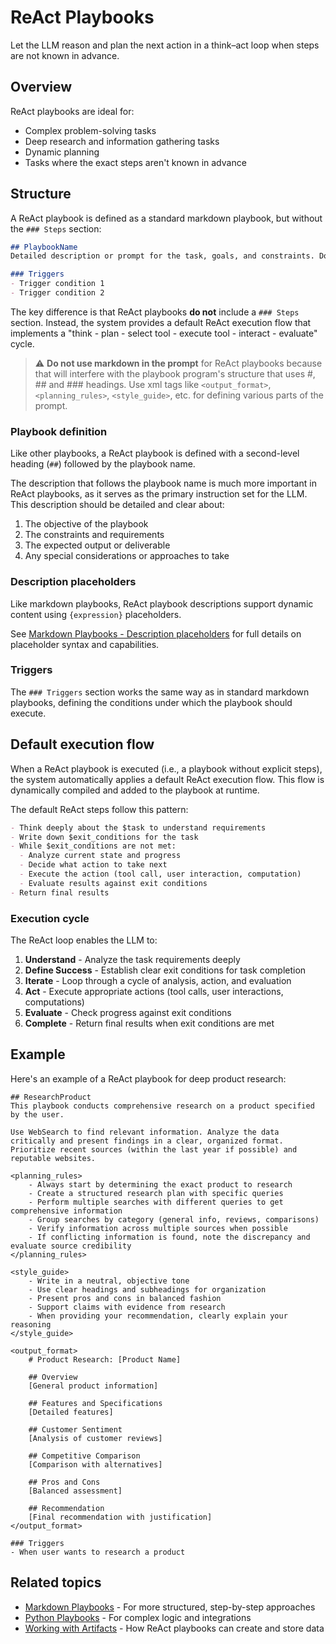 # ReAct Playbooks

Let the LLM reason and plan the next action in a think–act loop when steps are not known in advance.

## Overview

ReAct playbooks are ideal for:

- Complex problem-solving tasks
- Deep research and information gathering tasks
- Dynamic planning
- Tasks where the exact steps aren't known in advance

## Structure

A ReAct playbook is defined as a standard markdown playbook, but without the `### Steps` section:

```markdown
## PlaybookName
Detailed description or prompt for the task, goals, and constraints. Do not use markdown in the prompt.

### Triggers
- Trigger condition 1
- Trigger condition 2
```

The key difference is that ReAct playbooks **do not** include a `### Steps` section. Instead, the system provides a default ReAct execution flow that implements a "think - plan - select tool - execute tool - interact - evaluate" cycle.

>:warning: **Do not use markdown in the prompt** for ReAct playbooks because that will interfere with the playbook program's structure that uses #, ## and ### headings. Use xml tags like `<output_format>`, `<planning_rules>`,  `<style_guide>`, etc. for defining various parts of the prompt.

### Playbook definition

Like other playbooks, a ReAct playbook is defined with a second-level heading (`##`) followed by the playbook name.

The description that follows the playbook name is much more important in ReAct playbooks, as it serves as the primary instruction set for the LLM. This description should be detailed and clear about:

1. The objective of the playbook
2. The constraints and requirements
3. The expected output or deliverable
4. Any special considerations or approaches to take

### Description placeholders

Like markdown playbooks, ReAct playbook descriptions support dynamic content using `{expression}` placeholders.

See [Markdown Playbooks - Description placeholders](markdown-playbooks.md#description-placeholders) for full details on placeholder syntax and capabilities.

### Triggers

The `### Triggers` section works the same way as in standard markdown playbooks, defining the conditions under which the playbook should execute.

## Default execution flow

When a ReAct playbook is executed (i.e., a playbook without explicit steps), the system automatically applies a default ReAct execution flow. This flow is dynamically compiled and added to the playbook at runtime.

The default ReAct steps follow this pattern:

```markdown
- Think deeply about the $task to understand requirements
- Write down $exit_conditions for the task
- While $exit_conditions are not met:
  - Analyze current state and progress
  - Decide what action to take next
  - Execute the action (tool call, user interaction, computation)
  - Evaluate results against exit conditions
- Return final results
```

### Execution cycle

The ReAct loop enables the LLM to:

1. **Understand** - Analyze the task requirements deeply
2. **Define Success** - Establish clear exit conditions for task completion
3. **Iterate** - Loop through a cycle of analysis, action, and evaluation
4. **Act** - Execute appropriate actions (tool calls, user interactions, computations)
5. **Evaluate** - Check progress against exit conditions
6. **Complete** - Return final results when exit conditions are met

## Example

Here's an example of a ReAct playbook for deep product research:

```text
## ResearchProduct
This playbook conducts comprehensive research on a product specified by the user.

Use WebSearch to find relevant information. Analyze the data critically and present findings in a clear, organized format. Prioritize recent sources (within the last year if possible) and reputable websites.

<planning_rules>
    - Always start by determining the exact product to research
    - Create a structured research plan with specific queries
    - Perform multiple searches with different queries to get comprehensive information
    - Group searches by category (general info, reviews, comparisons)
    - Verify information across multiple sources when possible
    - If conflicting information is found, note the discrepancy and evaluate source credibility
</planning_rules>

<style_guide>
    - Write in a neutral, objective tone
    - Use clear headings and subheadings for organization
    - Present pros and cons in balanced fashion
    - Support claims with evidence from research
    - When providing your recommendation, clearly explain your reasoning
</style_guide>

<output_format>
    # Product Research: [Product Name]

    ## Overview
    [General product information]

    ## Features and Specifications
    [Detailed features]

    ## Customer Sentiment
    [Analysis of customer reviews]

    ## Competitive Comparison
    [Comparison with alternatives]

    ## Pros and Cons
    [Balanced assessment]

    ## Recommendation
    [Final recommendation with justification]
</output_format>

### Triggers
- When user wants to research a product
```

## Related topics

- [Markdown Playbooks](markdown-playbooks.md) - For more structured, step-by-step approaches
- [Python Playbooks](python-playbooks.md) - For complex logic and integrations
- [Working with Artifacts](../artifacts/index.md) - How ReAct playbooks can create and store data
